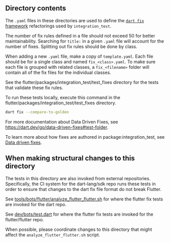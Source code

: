 ## Directory contents

The `.yaml` files in these directories are used to
define the [`dart fix` framework](https://dart.dev/tools/dart-fix) refactorings
used by `integration_test`.

The number of fix rules defined in a file should not exceed 50 for better
maintainability. Searching for `title:` in a given `.yaml` file will account
for the number of fixes. Splitting out fix rules should be done by class.

When adding a new `.yaml` file, make a copy of `template.yaml`. Each file should
be for a single class and named `fix_<class>.yaml`. To make sure each file is
grouped with related classes, a `fix_<filename>` folder will contain all of the
fix files for the individual classes.

See the flutter/packages/integration_test/test_fixes directory for the tests
that validate these fix rules.

To run these tests locally, execute this command in the
flutter/packages/integration_test/test_fixes directory.
```sh
dart fix --compare-to-golden
```

For more documentation about Data Driven Fixes, see
https://dart.dev/go/data-driven-fixes#test-folder.

To learn more about how fixes are authored in package:integration_test, see
[Data driven fixes](../../../../docs/contributing/Data-driven-Fixes.md).

## When making structural changes to this directory

The tests in this directory are also invoked from external
repositories. Specifically, the CI system for the dart-lang/sdk repo
runs these tests in order to ensure that changes to the dart fix file
format do not break Flutter.

See [tools/bots/flutter/analyze_flutter_flutter.sh](https://github.com/dart-lang/sdk/blob/main/tools/bots/flutter/analyze_flutter_flutter.sh)
for where the flutter fix tests are invoked for the dart repo.

See [dev/bots/test.dart](https://github.com/flutter/flutter/blob/main/dev/bots/test.dart)
for where the flutter fix tests are invoked for the flutter/flutter repo.

When possible, please coordinate changes to this directory that might affect the
`analyze_flutter_flutter.sh` script.
